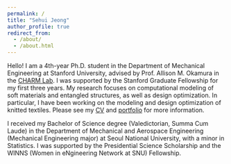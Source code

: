 ```yaml
---
permalink: /
title: "Sehui Jeong"
author_profile: true
redirect_from: 
  - /about/
  - /about.html
---
```


Hello! I am a 4th-year Ph.D. student in the Department of Mechanical Engineering at Stanford University, advised by Prof. Allison M. Okamura in the [CHARM Lab](https://charm.stanford.edu/). I was supported by the Stanford Graduate Fellowship for my first three years. My research focuses on computational modeling of soft materials and entangled structures, as well as design optimization. In particular, I have been working on the modeling and design optimization of knitted textiles. Please see my [CV](https://tpgml2612.github.io/Resume/files/cv_sehui_250924.pdf) and [portfolio](https://tpgml2612.github.io/Resume/portfolio/) for more information.

I received my Bachelor of Science degree (Valedictorian, Summa Cum Laude) in the Department of Mechanical and Aerospace Engineering (Mechanical Engineering major) at Seoul National University, with a minor in Statistics. I was supported by the Presidential Science Scholarship and the WINNS (Women in eNgineering Network at SNU) Fellowship.